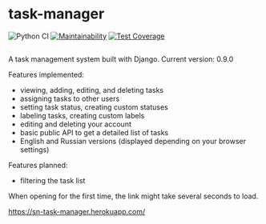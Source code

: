 # task-manager  
![Python CI](https://github.com/sharknoise/task-manager/workflows/Python%20CI/badge.svg?branch=main)
[![Maintainability](https://api.codeclimate.com/v1/badges/bfeb50561265e4d3d51c/maintainability)](https://codeclimate.com/github/sharknoise/task-manager/maintainability)
[![Test Coverage](https://api.codeclimate.com/v1/badges/bfeb50561265e4d3d51c/test_coverage)](https://codeclimate.com/github/sharknoise/task-manager/test_coverage)
##
A task management system built with Django. Current version: 0.9.0
  
Features implemented:
- viewing, adding, editing, and deleting tasks
- assigning tasks to other users
- setting task status, creating custom statuses
- labeling tasks, creating custom labels
- editing and deleting your account 
- basic public API to get a detailed list of tasks 
- English and Russian versions (displayed depending on your browser settings)
  
Features planned:
- filtering the task list
  
When opening for the first time, the link might take several seconds to load. 
  
https://sn-task-manager.herokuapp.com/

